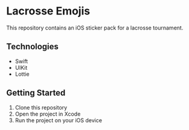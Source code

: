 # Lacrosse Emojis

This repository contains an iOS sticker pack for a lacrosse tournament.

## Technologies

* Swift
* UIKit
* Lottie

## Getting Started

1. Clone this repository
2. Open the project in Xcode
3. Run the project on your iOS device
